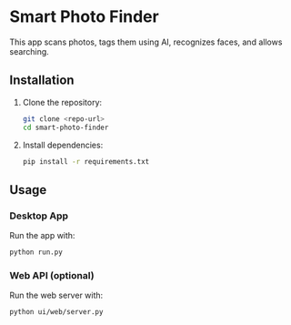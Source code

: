 # Smart Photo Finder

This app scans photos, tags them using AI, recognizes faces, and allows searching.

## Installation

1. Clone the repository:
   ```bash
   git clone <repo-url>
   cd smart-photo-finder
   ```
2. Install dependencies:
   ```bash
   pip install -r requirements.txt
   ```

## Usage

### Desktop App

Run the app with:

```bash
python run.py
```

### Web API (optional)

Run the web server with:

```bash
python ui/web/server.py
```
